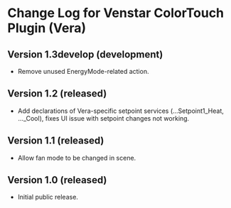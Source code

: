 # Change Log for Venstar ColorTouch Plugin (Vera) #

## Version 1.3develop (development) ##

* Remove unused EnergyMode-related action.

## Version 1.2 (released) ##

* Add declarations of Vera-specific setpoint services (...Setpoint1_Heat, ..._Cool), fixes UI issue with setpoint changes not working.

## Version 1.1 (released) ##

* Allow fan mode to be changed in scene.

## Version 1.0 (released) ##

* Initial public release.
